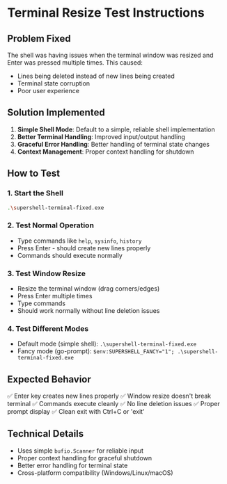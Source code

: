 # Terminal Resize Test Instructions

## Problem Fixed
The shell was having issues when the terminal window was resized and Enter was pressed multiple times. This caused:
- Lines being deleted instead of new lines being created
- Terminal state corruption
- Poor user experience

## Solution Implemented
1. **Simple Shell Mode**: Default to a simple, reliable shell implementation
2. **Better Terminal Handling**: Improved input/output handling
3. **Graceful Error Handling**: Better handling of terminal state changes
4. **Context Management**: Proper context handling for shutdown

## How to Test

### 1. Start the Shell
```bash
.\supershell-terminal-fixed.exe
```

### 2. Test Normal Operation
- Type commands like `help`, `sysinfo`, `history`
- Press Enter - should create new lines properly
- Commands should execute normally

### 3. Test Window Resize
- Resize the terminal window (drag corners/edges)
- Press Enter multiple times
- Type commands
- Should work normally without line deletion issues

### 4. Test Different Modes
- Default mode (simple shell): `.\supershell-terminal-fixed.exe`
- Fancy mode (go-prompt): `$env:SUPERSHELL_FANCY="1"; .\supershell-terminal-fixed.exe`

## Expected Behavior
✅ Enter key creates new lines properly
✅ Window resize doesn't break terminal
✅ Commands execute cleanly
✅ No line deletion issues
✅ Proper prompt display
✅ Clean exit with Ctrl+C or 'exit'

## Technical Details
- Uses simple `bufio.Scanner` for reliable input
- Proper context handling for graceful shutdown
- Better error handling for terminal state
- Cross-platform compatibility (Windows/Linux/macOS)